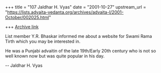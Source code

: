 +++
title = "107 Jaldhar H. Vyas"
date = "2001-10-27"
upstream_url = "https://lists.advaita-vedanta.org/archives/advaita-l/2001-October/002025.html"

+++
[Archive link](https://lists.advaita-vedanta.org/archives/advaita-l/2001-October/002025.html)

List member Y.R. Bhaskar informed me about a website for Swami Rama Tirth
which you may be interested in.

He was a Punjabi advaitin of the late 19th/Early 20th century who is not
so well known now but was quite popular in his day.

--
Jaldhar H. Vyas <jaldhar at braincells.com>

